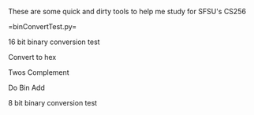 These are some quick and dirty tools to help me study for SFSU's CS256

=binConvertTest.py=

16 bit binary conversion test

Convert to hex

Twos Complement

Do Bin Add

8 bit binary conversion test


